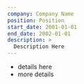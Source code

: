 ```yaml
---
company: Company Name
position: Position
start_date: 2001-01-01
end_date: 2002-01-01
description: >
  Description Here
---
```

- details here
- more details